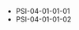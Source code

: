 <!--
    ATTENTION: This file was generated via gradle!
               Do NOT manually edit this file! Any such changes will be overwritten!
-->
* PSI-04-01-01-01
* PSI-04-01-01-02
